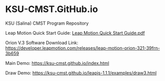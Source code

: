 # KSU-CMST.GitHub.io
KSU (Salina) CMST Program Repository

Leap Motion Quick Start Guide:
[Leap Motion Quick Start Guide.pdf](https://github.com/KSU-CMST/KSU-CMST.GitHub.io/files/12003311/Leap.Motion.Quick.Start.Guide.pdf)

Orion V.3 Software Download Link:
https://developer.leapmotion.com/releases/leap-motion-orion-321-39frn-3b659

Main Demo:  https://ksu-cmst.github.io/index.html

Draw Demo: https://ksu-cmst.github.io/leapjs-1.1.1/examples/draw3.html

